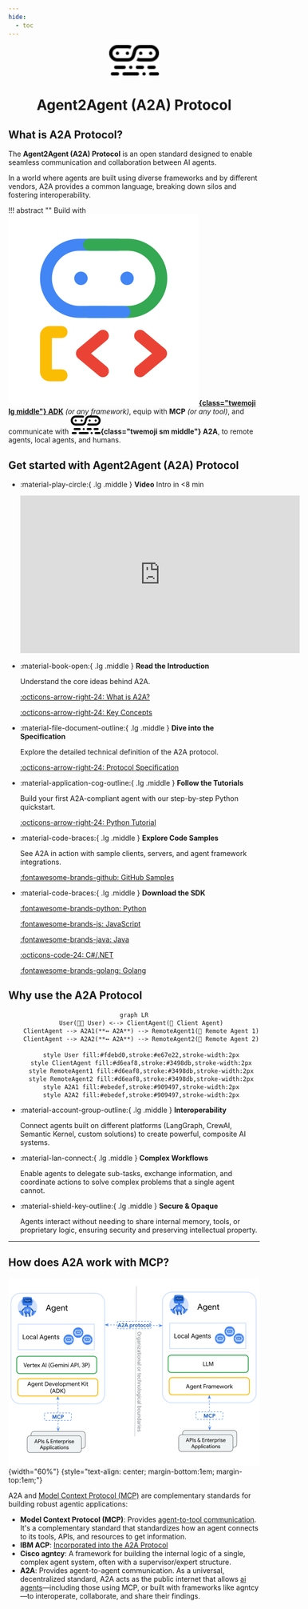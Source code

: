```yaml
---
hide:
  - toc
---
```


<div style="text-align: center;">
  <div class="centered-logo-text-group">
    <img src="assets/a2a-logo-black.svg" alt="Agent2Agent Protocol Logo" width="100">
    <h1>Agent2Agent (A2A) Protocol</h1>
  </div>
</div>

## What is A2A Protocol?

The **Agent2Agent (A2A) Protocol** is an open standard designed to enable seamless communication and collaboration between AI agents.

In a world where agents are built using diverse frameworks and by different vendors, A2A provides a common language, breaking down silos and fostering interoperability.

!!! abstract ""
    Build with
    **[![ADK Logo](./assets/adk.svg){class="twemoji lg middle"} ADK](https://google.github.io/adk-docs/)** _(or any framework)_,
    equip with **MCP** _(or any tool)_,
    and communicate with
    **![A2A Logo](./assets/a2a-logo-black.svg){class="twemoji sm middle"} A2A**,
    to remote agents, local agents, and humans.

## Get started with Agent2Agent (A2A) Protocol

<div class="grid cards" markdown>

- :material-play-circle:{ .lg .middle } **Video** Intro in <8 min

    <iframe width="560" height="315" src="https://www.youtube.com/embed/Fbr_Solax1w?si=QxPMEEiO5kLr5_0F" title="YouTube video player" frameborder="0" allow="accelerometer; autoplay; clipboard-write; encrypted-media; gyroscope; picture-in-picture; web-share" referrerpolicy="strict-origin-when-cross-origin" allowfullscreen></iframe>

- :material-book-open:{ .lg .middle } **Read the Introduction**

    Understand the core ideas behind A2A.

    [:octicons-arrow-right-24: What is A2A?](./topics/what-is-a2a.md)

    [:octicons-arrow-right-24: Key Concepts](./topics/key-concepts.md)

- :material-file-document-outline:{ .lg .middle } **Dive into the Specification**

    Explore the detailed technical definition of the A2A protocol.

    [:octicons-arrow-right-24: Protocol Specification](./specification.md)

- :material-application-cog-outline:{ .lg .middle } **Follow the Tutorials**

    Build your first A2A-compliant agent with our step-by-step Python quickstart.

    [:octicons-arrow-right-24: Python Tutorial](./tutorials/python/1-introduction.md)

- :material-code-braces:{ .lg .middle } **Explore Code Samples**

    See A2A in action with sample clients, servers, and agent framework integrations.

    [:fontawesome-brands-github: GitHub Samples](https://github.com/a2aproject/a2a-samples)

- :material-code-braces:{ .lg .middle } **Download the SDK**

    [:fontawesome-brands-python: Python](https://github.com/a2aproject/a2a-python)

    [:fontawesome-brands-js: JavaScript](https://github.com/a2aproject/a2a-js)

    [:fontawesome-brands-java: Java](https://github.com/a2aproject/a2a-java)

    [:octicons-code-24: C#/.NET](https://github.com/a2aproject/a2a-dotnet)

    [:fontawesome-brands-golang: Golang](https://github.com/a2aproject/a2a-go)

</div>

## Why use the A2A Protocol

<div style="text-align:center">

```mermaid
graph LR
    User(🧑‍💻 User) <--> ClientAgent(🤖 Client Agent)
    ClientAgent --> A2A1(**↔️ A2A**) --> RemoteAgent1(🤖 Remote Agent 1)
    ClientAgent --> A2A2(**↔️ A2A**) --> RemoteAgent2(🤖 Remote Agent 2)

    style User fill:#fdebd0,stroke:#e67e22,stroke-width:2px
    style ClientAgent fill:#d6eaf8,stroke:#3498db,stroke-width:2px
    style RemoteAgent1 fill:#d6eaf8,stroke:#3498db,stroke-width:2px
    style RemoteAgent2 fill:#d6eaf8,stroke:#3498db,stroke-width:2px
    style A2A1 fill:#ebedef,stroke:#909497,stroke-width:2px
    style A2A2 fill:#ebedef,stroke:#909497,stroke-width:2px
```

</div>

<div class="grid cards" markdown>

- :material-account-group-outline:{ .lg .middle } **Interoperability**

    Connect agents built on different platforms (LangGraph, CrewAI, Semantic Kernel, custom solutions) to create powerful, composite AI systems.

- :material-lan-connect:{ .lg .middle } **Complex Workflows**

    Enable agents to delegate sub-tasks, exchange information, and coordinate actions to solve complex problems that a single agent cannot.

- :material-shield-key-outline:{ .lg .middle } **Secure & Opaque**

    Agents interact without needing to share internal memory, tools, or proprietary logic, ensuring security and preserving intellectual property.

</div>

---

## How does A2A work with MCP?

![A2A MCP Graphic](assets/a2a-mcp-readme.png){width="60%"}
{style="text-align: center; margin-bottom:1em; margin-top:1em;"}

A2A and [Model Context Protocol (MCP)](https://modelcontextprotocol.io/) are complementary standards for building robust agentic applications:

- **Model Context Protocol (MCP)**: Provides [agent-to-tool communication](https://cloud.google.com/discover/what-is-model-context-protocol). It's a complementary standard that standardizes how an agent connects to its tools, APIs, and resources to get information.
- **IBM ACP**: [Incorporated into the A2A Protocol](https://github.com/orgs/i-am-bee/discussions/5)
- **Cisco agntcy**: A framework for building the internal logic of a single, complex agent system, often with a supervisor/expert structure.
- **A2A**: Provides agent-to-agent communication. As a universal, decentralized standard, A2A acts as the public internet that allows [ai agents](https://cloud.google.com/discover/what-are-ai-agents)—including those using MCP, or built with frameworks like agntcy—to interoperate, collaborate, and share their findings.

